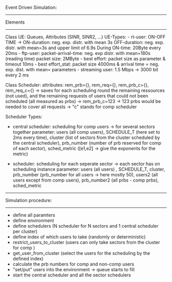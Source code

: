 Event Driven Simulation:

---------------------------------------------------  
Elements 

---------------------------------------------------  

Class UE: 
Queues, Attributes (SINR, SINR2, ...)
    UE-Types:
    - rt-user: ON-OFF TIME -> ON-duration: neg. exp. distr. with mean 3s OFF-duration: neg. exp. distr. with mean=3s and upper limit of 6.9s
                During ON-time: 20Byte every 20ms
    - ftp-user: packet-arrival-time: neg. exp distr. with mean=180s (reading time) packet size: 2MByte
    - best effort: packet size as parameter & timeout 10ms
    - best effort_stat: packet size 4000ms & arrival time = neg. exp. dist. with mean= parameters
    - streaming user: 1.5 Mbps -> 3000 bit every 2 ms

Class Scheduler:
attributes: rem_prb={}, rem_req={}, rem_prb_c={}, rem_req_c={} 
-> saves for each scheduling round the remaining ressources (not used), and the remaining requests of users that could not been scheduled (all measured as prbs) -> rem_prb_c=123 -> 123 prbs would be needed to cover all requests
-> "c" stands for comp scheduler 

   Scheduler Types: 
   - central scheduler: scheduling for comp users -> for several sectors together
   parameter: users (all comp users), SCHEDULE_T (here set to 2ms every time), cluster (list of sectors from the cluster scheduled by the  central scheduler), prb_number (number of prb reserved for comp of each sector), sched_metric ([e1,e2] -> give the exponents for the metric)
   
   - scheduler: scheduling for each seperate sector -> each sector has on scheduling instance
   parameter: users (all users) , SCHEDULE_T, cluster, prb_number (prb_number for all users -> here mostly 50), users2 (all users except from comp users), prb_number2 (all prbs - comp prbs), sched_metric 
   
  
---------------------------------------------------  
Simulation procedure:

---------------------------------------------------

- define all paramters
- define environment
- define schedulers (N scheduler for N sectors and 1 central scheduler per cluster)
- define index of which users to take (randomly or deterministic)
- restrict_users_to_cluster (users can only take sectors from the cluster for comp ) 
- get_user_from_cluster (select the users for the scheduling by the defined index)
- calculate the prb numbers for comp and non-comp users
- "set/put" users into the environment -> queue starts to fill 
- start the central scheduler and all the sector schedulers


    


